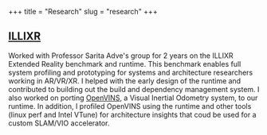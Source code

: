 +++
title = "Research"
slug = "research"
+++

## [ILLIXR](https://illixr.github.io)
Worked with Professor Sarita Adve's group for 2 years on the ILLIXR Extended Reality benchmark and runtime. This benchmark enables full system profiling and prototyping for systems and architecture researchers working in AR/VR/XR. I helped with the early design of the runtime and contributed to building out the build and dependency management system. I also worked on porting [OpenVINS](https://openvins.com), a Visual Inertial Odometry system, to our runtime. In addition, I profiled OpenVINS using the runtime and other tools (linux perf and Intel VTune) for architecture insights that coud be used for a custom SLAM/VIO accelerator. 
